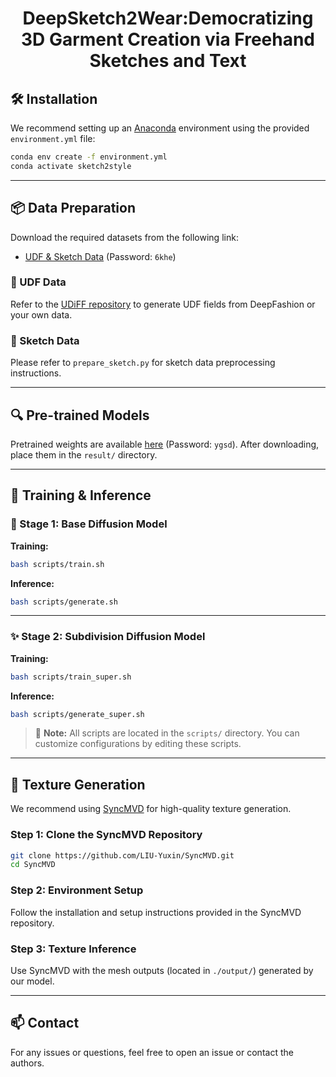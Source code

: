 <h1 align="center">DeepSketch2Wear:Democratizing 3D Garment Creation via Freehand Sketches and Text</h1>

## 🛠️ Installation

We recommend setting up an [Anaconda](https://www.anaconda.com/) environment using the provided `environment.yml` file:

```bash
conda env create -f environment.yml
conda activate sketch2style
```

---

## 📦 Data Preparation

Download the required datasets from the following link:

- [UDF & Sketch Data](https://pan.baidu.com/) (Password: `6khe`)

### 🔹 UDF Data

Refer to the [UDiFF repository](https://github.com/weiqi-zhang/UDiFF/tree/main) to generate UDF fields from DeepFashion or your own data.

### 🔹 Sketch Data

Please refer to `prepare_sketch.py` for sketch data preprocessing instructions.

---

## 🔍 Pre-trained Models

Pretrained weights are available [here](https://pan.baidu.com/s/1a6NyJYHQip37Xw7NaSi_VA?pwd=ygsd) (Password: `ygsd`). After downloading, place them in the `result/` directory.

---

## 🚀 Training & Inference

### 🎯 Stage 1: Base Diffusion Model

**Training:**

```bash
bash scripts/train.sh
```

**Inference:**

```bash
bash scripts/generate.sh
```

---

### ✨ Stage 2: Subdivision Diffusion Model

**Training:**

```bash
bash scripts/train_super.sh
```

**Inference:**

```bash
bash scripts/generate_super.sh
```

> 📁 **Note:** All scripts are located in the `scripts/` directory. You can customize configurations by editing these scripts.

---

## 🎨 Texture Generation

We recommend using [SyncMVD](https://github.com/LIU-Yuxin/SyncMVD) for high-quality texture generation.

### Step 1: Clone the SyncMVD Repository

```bash
git clone https://github.com/LIU-Yuxin/SyncMVD.git
cd SyncMVD
```

### Step 2: Environment Setup

Follow the installation and setup instructions provided in the SyncMVD repository.

### Step 3: Texture Inference

Use SyncMVD with the mesh outputs (located in `./output/`) generated by our model.

---

## 📫 Contact

For any issues or questions, feel free to open an issue or contact the authors.
